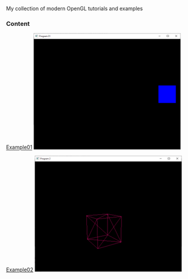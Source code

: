 
My collection of modern OpenGL tutorials and examples

### Content

[Example01](https://github.com/emelyantsev/my-modern-opengl/tree/master/01_test_glew)
<img src="/images/program01.png" alt="screenshot1" width="400"/>

[Example02](https://github.com/emelyantsev/my-modern-opengl/tree/master/02_plain_red_cube)
<img src="/images/program02.png" alt="screenshot2" width="400"/>